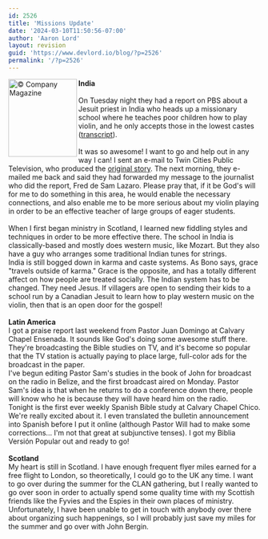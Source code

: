 ```yaml
---
id: 2526
title: 'Missions Update'
date: '2024-03-10T11:50:56-07:00'
author: 'Aaron Lord'
layout: revision
guid: 'https://www.devlord.io/blog/?p=2526'
permalink: '/?p=2526'
---
```


<a href="http://www.companysj.com/v162/gandhiashram.html" target="_blank" rel="noopener"><img align="left" alt="© Company Magazine" border="0" height="155" src="http://www.companysj.com/v162/gandhi4.jpg" width="137" /></a> <b>India</b><br /><br />On Tuesday night they had a report on PBS about a Jesuit priest in India who heads up a missionary school where he teaches poor children how to play violin, and he only accepts those in the lowest castes (<a href="http://www.pbs.org/newshour/bb/entertainment/july-dec04/strings_12-14.html" target="_blank" rel="noopener">transcript</a>).<br /><br />It was so awesome!  I want to go and help out in any way I can!  I sent an e-mail to Twin Cities Public Television, who produced the <a href="http://www.pbs.org/wnet/religionandethics/week745/cover.html" target="_blank" rel="noopener">original story</a>.  The next morning, they e-mailed me back and said they had forwarded my message to the journalist who did the report, Fred de Sam Lazaro.  Please pray that, if it be God's will for me to do something in this area, he would enable the necessary connections, and also enable me to be more serious about my violin playing in order to be an effective teacher of large groups of eager students.<br /><br />When I first began ministry in Scotland, I learned new fiddling styles and techniques in order to be more effective there.  The school in India is classically-based and mostly does western music, like Mozart.  But they also have a guy who arranges some traditional Indian tunes for strings.<br />India is still bogged down in karma and caste systems.  As Bono says, grace "travels outside of karma."  Grace is the opposite, and has a totally different affect on how people are treated socially.  The Indian system has to be changed.  They need Jesus.  If villagers are open to sending their kids to a school run by a Canadian Jesuit to learn how to play western music on the violin, then that is an open door for the gospel!<br /><br /><b>Latin America</b><br />I got a praise report last weekend from Pastor Juan Domingo at Calvary Chapel Ensenada.  It sounds like God's doing some awesome stuff there.  They're broadcasting the Bible studies on TV, and it's become so popular that the TV station is actually paying to place large, full-color ads for the broadcast in the paper.<br />I've begun editing Pastor Sam's studies in the book of John for broadcast on the radio in Belize, and the first broadcast aired on Monday.  Pastor Sam's idea is that when he returns to do a conference down there, people will know who he is because they will have heard him on the radio.<br />Tonight is the first ever weekly Spanish Bible study at Calvary Chapel Chico.  We're really excited about it.  I even translated the bulletin announcement into Spanish before I put it online (although Pastor Will had to make some corrections...  I'm not that great at subjunctive tenses).  I got my Biblia Versión Popular out and ready to go!<br /><br /><b>Scotland</b><br />My heart is still in Scotland.  I have enough frequent flyer miles earned for a free flight to London, so theoretically, I could go to the UK any time.  I want to go over during the summer for the CLAN gathering, but I really wanted to go over soon in order to actually spend some quality time with my Scottish friends like the Fyvies and the Espies in their own places of ministry.  Unfortunately, I have been unable to get in touch with anybody over there about organizing such happenings, so I will probably just save my miles for the summer and go over with John Bergin.<div class="blogger-post-footer"></div>
